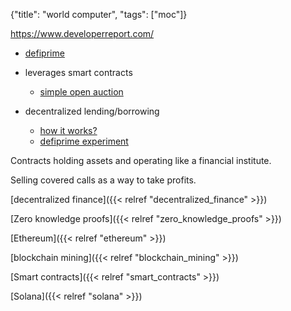 {"title": "world computer", "tags": ["moc"]}

https://www.developerreport.com/

* [defiprime](https://defiprime.com/)

* leverages smart contracts
  * [simple open auction](https://vyper.readthedocs.io/en/latest/vyper-by-example.html#simple-open-auction)

* decentralized lending/borrowing
  * [how it works?](https://medium.com/hydro-protocol/defi-101-part-1-lending-and-borrowing-15b4c9eef9d8)
  * [defiprime experiment](https://defiprime.com/stablecoins-lending-experiment)

Contracts holding assets and operating like a financial institute.

Selling covered calls as a way to take profits.

[decentralized finance]({{< relref "decentralized_finance" >}})

[Zero knowledge proofs]({{< relref "zero_knowledge_proofs" >}})

[Ethereum]({{< relref "ethereum" >}})

[blockchain mining]({{< relref "blockchain_mining" >}})

[Smart contracts]({{< relref "smart_contracts" >}})

[Solana]({{< relref "solana" >}})

